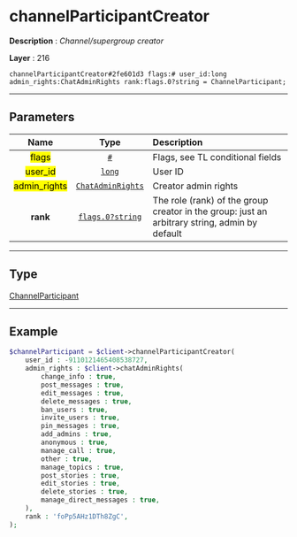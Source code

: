 # channelParticipantCreator

**Description** : *Channel/supergroup creator*

**Layer** : 216

```tl
channelParticipantCreator#2fe601d3 flags:# user_id:long admin_rights:ChatAdminRights rank:flags.0?string = ChannelParticipant;
```

---

## Parameters

| Name | Type | Description |
| :---: | :---: | :--- |
| <mark>flags</mark> | [`#`](type/#) | Flags, see TL conditional fields |
| <mark>user_id</mark> | [`long`](type/long) | User ID |
| <mark>admin_rights</mark> | [`ChatAdminRights`](type/ChatAdminRights) | Creator admin rights |
| **rank** | [`flags.0?string`](type/string) | The role (rank) of the group creator in the group: just an arbitrary string, admin by default |

---

## Type

[ChannelParticipant](type/ChannelParticipant)

---

## Example

```php
$channelParticipant = $client->channelParticipantCreator(
	user_id : -9110121465408538727,
	admin_rights : $client->chatAdminRights(
		change_info : true,
		post_messages : true,
		edit_messages : true,
		delete_messages : true,
		ban_users : true,
		invite_users : true,
		pin_messages : true,
		add_admins : true,
		anonymous : true,
		manage_call : true,
		other : true,
		manage_topics : true,
		post_stories : true,
		edit_stories : true,
		delete_stories : true,
		manage_direct_messages : true,
	),
	rank : 'foPp5AHz1DTh8ZgC',
);
```